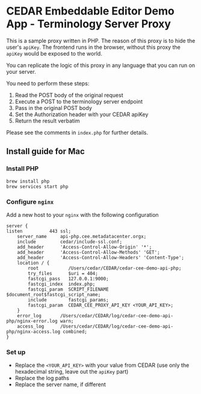 # CEDAR Embeddable Editor Demo App - Terminology Server Proxy

This is a sample proxy written in PHP. The reason of this proxy is to hide the user's `apiKey`.
The frontend runs in the browser, without this proxy the `apiKey` would be exposed to the world.

You can replicate the logic of this proxy in any language that you can run on your server.

You need to perform these steps:
1. Read the POST body of the original request
2. Execute a POST to the terminology server endpoint
3. Pass in the original POST body
4. Set the Authorization header with your CEDAR apiKey
5. Return the result verbatim

Please see the comments in `index.php` for further details.

## Install guide for Mac

### Install PHP

    brew install php
    brew services start php

### Configure `nginx`

Add a new host to your `nginx` with the following configuration

```
server {
listen          443 ssl;
    server_name     api-php.cee.metadatacenter.orgx;
    include         cedar/include-ssl.conf;
    add_header      'Access-Control-Allow-Origin' '*';
    add_header      'Access-Control-Allow-Methods' 'GET';
    add_header      'Access-Control-Allow-Headers' 'Content-Type';
    location / {
        root           /Users/cedar/CEDAR/cedar-cee-demo-api-php;
        try_files      $uri = 404;
        fastcgi_pass   127.0.0.1:9000;
        fastcgi_index  index.php;
        fastcgi_param  SCRIPT_FILENAME $document_root$fastcgi_script_name;
        include        fastcgi_params;
        fastcgi_param  CEDAR_CEE_PROXY_API_KEY <YOUR_API_KEY>;
    }
    error_log       /Users/cedar/CEDAR/log/cedar-cee-demo-api-php/nginx-error.log warn;
    access_log      /Users/cedar/CEDAR/log/cedar-cee-demo-api-php/nginx-access.log combined;
}
```

### Set up

* Replace the `<YOUR_API_KEY>` with your value from CEDAR (use only the hexadecimal string, leave out the `apiKey` part)
* Replace the log paths
* Replace the server name, if different
